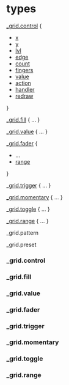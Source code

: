 # types

[_grid.control](#_grid.control) {
  - [x](#x)
  - [y](#y)
  - [lvl](#x)
  - [edge](#edge)
  - [count](#count)
  - [fingers](#fingers)
  - [value](#value)
  - [action](#action)
  - [handler](#handler)
  - [redraw](#redraw)

}

[_grid.fill](#_grid.fader) { ... }

[_grid.value](#_grid.fader) { ... }

[_grid.fader](#_grid.fader) {
  - ...
  - [range](#range)
  
}

[_grid.trigger](#_grid.trigger) { ... }

[_grid.momentary](#_grid.momentary) { ... }

[_grid.toggle](#_grid.toggle) { ... }

[_grid.range](#_grid.toggle) { ... }

_grid.pattern

_grid.preset


### _grid.control

### _grid.fill

### _grid.value

### _grid.fader

### _grid.trigger

### _grid.momentary

### _grid.toggle

### _grid.range

